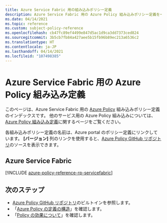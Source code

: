 ```yaml
---
title: Azure Service Fabric 用の組み込みポリシー定義
description: Azure Service Fabric 用の Azure Policy 組み込みポリシー定義を一覧表示します。 これらの組み込みポリシー定義は、Azure リソースを管理するための一般的な方法を示します。
ms.date: 04/14/2021
ms.topic: reference
ms.custom: subject-policy-reference
ms.openlocfilehash: cb47fc89ef4499e847d5ac1d9ca3dd7373ced824
ms.sourcegitcommit: 3b5cb7fb84a427aee5b15fb96b89ec213a6536c2
ms.translationtype: HT
ms.contentlocale: ja-JP
ms.lasthandoff: 04/14/2021
ms.locfileid: "107498385"
---
```

# <a name="azure-policy-built-in-definitions-for-azure-service-fabric"></a>Azure Service Fabric 用の Azure Policy 組み込み定義

このページは、Azure Service Fabric 用の [Azure Policy](../governance/policy/overview.md) 組み込みポリシー定義のインデックスです。 他のサービス用の Azure Policy 組み込みについては、[Azure Policy 組み込み定義](../governance/policy/samples/built-in-policies.md)に関するページをご覧ください。

各組み込みポリシー定義の名前は、Azure portal のポリシー定義にリンクしています。 **[バージョン]** 列のリンクを使用すると、[Azure Policy GitHub リポジトリ](https://github.com/Azure/azure-policy)のソースを表示できます。

## <a name="azure-service-fabric"></a>Azure Service Fabric

[!INCLUDE [azure-policy-reference-rp-servicefabric](../../includes/policy/reference/byrp/microsoft.servicefabric.md)]

## <a name="next-steps"></a>次のステップ

- [Azure Policy GitHub リポジトリ](https://github.com/Azure/azure-policy)のビルトインを参照します。
- 「[Azure Policy の定義の構造](../governance/policy/concepts/definition-structure.md)」を確認します。
- 「[Policy の効果について](../governance/policy/concepts/effects.md)」を確認します。
